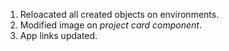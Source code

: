 1. Reloacated all created objects on environments.
2. Modified image on *project card component*.
3. App links updated.